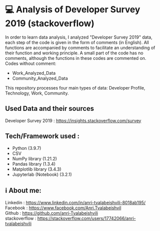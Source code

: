 # 💻 Analysis of Developer Survey 2019 (stackoverflow)

In order to learn data analysis, I analyzed "Developer Survey 2019" data, each step of the code is given in the form of comments (in English). 
All functions are accompanied by comments to facilitate an understanding of their function and working principle.
A small part of the code has no comments, although the functions in these codes are commented on.
Codes without comment: 
* Work_Analyzed_Data
* Community_Analyzed_Data


This repository processes four main types of data: Developer Profile, Technology, Work, Community.


## Used Data and their sources

Developer Survey 2019 : https://insights.stackoverflow.com/survey
 

## Tech/Framework used : 

* Python (3.9.7)
* CSV
* NumPy library (1.21.2)
* Pandas library  (1.3.4)
* Matplotlib library (3.4.3)
* Jupyterlab (Notebook) (3.2.1)
 
 
## ℹ️ About me:

 Linkedin : https://www.linkedin.com/in/anri-tvalabeishvili-8018ab195/    <br/>
 Facebook : https://www.facebook.com/Anri.Tvalabeishvil   <br/>
 Github : https://github.com/anri-Tvalabeishvili    <br/>
 stackoverflow : https://stackoverflow.com/users/17742066/anri-tvalabeishvili   <br/>
  

